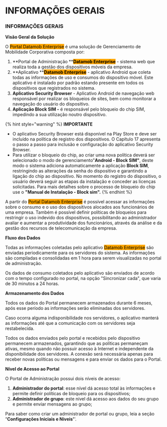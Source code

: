 # INFORMAÇÕES GERAIS

### INFORMAÇÕES GERAIS <a href="#_2et92p0" id="_2et92p0"></a>

**Visão Geral da Solução**

O <mark style="background-color:orange;">Portal Datamob Enterprise</mark>  é uma solução de Gerenciamento de Mobilidade Corporativa composta por:

1. **Portal de Administração **<mark style="background-color:orange;">**Datamob Enterprise**</mark> - sistema web que realiza toda a gestão dos dispositivos móveis da empresa.
2. **Aplicativo **<mark style="background-color:orange;">**Datamob Enterprise**</mark> - aplicativo Android que coleta todas as informações de uso e consumos do dispositivo móvel. Este aplicativo é instalado por padrão estando presente em todos os dispositivos que registrados no sistema.
3. **Aplicativo Security Browser** - Aplicativo Android de navegação web responsável por realizar os bloqueios de sites, bem como monitorar a navegação do usuário do dispositivo.
4. **Aplicação Block SIM -** é responsável pelo bloqueio do chip SIM, impedindo a sua utilização noutro dispositivo.

{% hint style="warning" %}
**IMPORTANTE**

* O aplicativo Security Browser está disponível na Play Store e deve ser incluído na política de registro dos dispositivos. O Capítulo 17 apresenta o passo a passo para inclusão e configuração do aplicativo Security Browser.
* Para utilizar o bloqueio do chip, ao criar uma nova política deverá ser selecionado o modo de gerenciamento"**Android - Block SIM"**, deste modo o sistema adiciona automaticamente a aplicação **Block SIM**, restringindo as alterações da senha do dispositivo e garantindo a ligação do chip ao dispositivo. No momento do registro do dispositivo, o usuário deverá seguir as etapas da instalação e conceder as licenças solicitadas. Para mais detalhes sobre o processo de bloqueio do chip use o **"Manual de Instalação - Block sim".**
{% endhint %}

A partir do <mark style="background-color:orange;">Portal Datamob Enterprise</mark> é possível acessar as informações sobre o consumo e o uso dos dispositivos alocados aos funcionários de uma empresa. Também é possível definir políticas de bloqueios para restringir o uso indevido dos dispositivos, possibilitando ao administrador avaliar e aumentar a produtividade dos funcionários, através da análise e da gestão dos recursos de telecomunicação da empresa.

**Fluxo dos Dados**

Todas as informações coletadas pelo aplicativo <mark style="background-color:orange;">Datamob Enterprise</mark> são enviadas periodicamente para os servidores do sistema. As informações são compiladas e consolidadas em 1 hora para serem visualizadas no portal de administração.&#x20;

Os dados de consumo coletados pelo aplicativo são enviados de acordo com o tempo configurado no portal, na opção "Sincronizar cada", que varia de 30 minutos a 24 horas.

**Armazenamento dos Dados**

Todos os dados do Portal permanecem armazenados durante 6 meses, após esse período as informações serão eliminadas dos servidores.

Caso ocorra alguma indisponibilidade nos servidores, o aplicativo manterá as informações até que a comunicação com os servidores seja restabelecida.&#x20;

Todos os dados enviados pelo portal e recebidos pelo dispositivo permanecem armazenados, garantindo que as políticas permaneçam ativas, mesmo quando não possuir acesso à Internet e independente da disponibilidade dos servidores. A conexão será necessária apenas para receber novas políticas ou mensagens e para enviar os dados para o Portal.

**Nível de Acesso ao Portal**

O Portal de Administração possui dois níveis de acesso:

1. **Administrador do portal**: esse nível dá acesso total às informações e permite definir políticas de bloqueio para os dispositivos;
2. **Administrador de grupo**: este nível dá acesso aos dados do seu grupo e permite enviar mensagens ao grupo;

Para saber como criar um administrador de portal ou grupo, leia a seção “**Configurações Iniciais e Níveis'**'.

